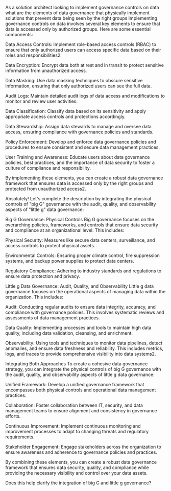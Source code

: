 
As a solution architect looking to implement governance controls on data what are the elements of data governance that physically implement solutions that prevent data being seen by the right groups
Implementing governance controls on data involves several key elements to ensure that data is accessed only by authorized groups. Here are some essential components:

Data Access Controls: Implement role-based access controls (RBAC) to ensure that only authorized users can access specific data based on their roles and responsibilities2.

Data Encryption: Encrypt data both at rest and in transit to protect sensitive information from unauthorized access.

Data Masking: Use data masking techniques to obscure sensitive information, ensuring that only authorized users can see the full data.

Audit Logs: Maintain detailed audit logs of data access and modifications to monitor and review user activities.

Data Classification: Classify data based on its sensitivity and apply appropriate access controls and protections accordingly.

Data Stewardship: Assign data stewards to manage and oversee data access, ensuring compliance with governance policies and standards.

Policy Enforcement: Develop and enforce data governance policies and procedures to ensure consistent and secure data management practices.

User Training and Awareness: Educate users about data governance policies, best practices, and the importance of data security to foster a culture of compliance and responsibility.

By implementing these elements, you can create a robust data governance framework that ensures data is accessed only by the right groups and protected from unauthorized access2.


Absolutely! Let's complete the description by integrating the physical controls of "big G" governance with the audit, quality, and observability aspects of "little g" data governance:

Big G Governance: Physical Controls
Big G governance focuses on the overarching policies, frameworks, and controls that ensure data security and compliance at an organizational level. This includes:

Physical Security: Measures like secure data centers, surveillance, and access controls to protect physical assets.

Environmental Controls: Ensuring proper climate control, fire suppression systems, and backup power supplies to protect data centers.

Regulatory Compliance: Adhering to industry standards and regulations to ensure data protection and privacy.

Little g Data Governance: Audit, Quality, and Observability
Little g data governance focuses on the operational aspects of managing data within the organization. This includes:

Audit: Conducting regular audits to ensure data integrity, accuracy, and compliance with governance policies. This involves systematic reviews and assessments of data management practices.

Data Quality: Implementing processes and tools to maintain high data quality, including data validation, cleansing, and enrichment.

Observability: Using tools and techniques to monitor data pipelines, detect anomalies, and ensure data freshness and reliability. This includes metrics, logs, and traces to provide comprehensive visibility into data systems2.

Integrating Both Approaches
To create a cohesive data governance strategy, you can integrate the physical controls of big G governance with the audit, quality, and observability aspects of little g data governance:

Unified Framework: Develop a unified governance framework that encompasses both physical controls and operational data management practices.

Collaboration: Foster collaboration between IT, security, and data management teams to ensure alignment and consistency in governance efforts.

Continuous Improvement: Implement continuous monitoring and improvement processes to adapt to changing threats and regulatory requirements.

Stakeholder Engagement: Engage stakeholders across the organization to ensure awareness and adherence to governance policies and practices.

By combining these elements, you can create a robust data governance framework that ensures data security, quality, and compliance while providing the necessary visibility and control over your data assets.

Does this help clarify the integration of big G and little g governance?